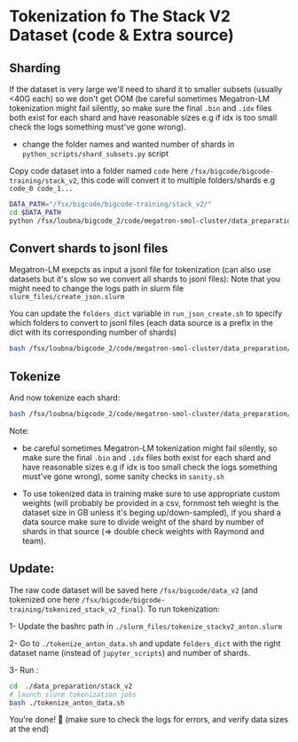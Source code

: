 
# Tokenization fo The Stack V2 Dataset (code & Extra source)

## Sharding
If the dataset is very large we'll need to shard it to smaller subsets (usually <40G each) so we don't get OOM (be careful sometimes Megatron-LM tokenization might fail silently, so make sure the final `.bin` and `.idx` files both exist for each shard and have reasonable sizes e.g if idx is too small check the logs something must've gone wrong).

- change the folder names and wanted number of shards in `python_scripts/shard_subsets.py` script

Copy code dataset into a folder named `code` here `/fsx/bigcode/bigcode-training/stack_v2`, this code will convert it to multiple folders/shards e.g `code_0 code_1...`
```bash
DATA_PATH="/fsx/bigcode/bigcode-training/stack_v2/"
cd $DATA_PATH
python /fsx/loubna/bigcode_2/code/megatron-smol-cluster/data_preparation/stack_v2/python_scripts/shard_subsets.py
```

## Convert shards to jsonl files
Megatron-LM exepcts as input a jsonl file for tokenization (can also use datasets but it's slow so we convert all shards to jsonl files):
Note that you might need to change the logs path in slurm file `slurm_files/create_json.slurm`

You can update the `folders_dict` variable  in `run_json_create.sh` to specify which folders to convert to jsonl files (each data source is a prefix in the dict with its corresponding number of shards)

```bash
bash /fsx/loubna/bigcode_2/code/megatron-smol-cluster/data_preparation/stack_v2/run_json_create.sh
```

## Tokenize
And now tokenize each shard:
```bash
bash /fsx/loubna/bigcode_2/code/megatron-smol-cluster/data_preparation/stack_v2/run_tokenization.sh
```

Note: 
- be careful sometimes Megatron-LM tokenization might fail silently, so make sure the final `.bin` and `.idx` files both exist for each shard and have reasonable sizes e.g if idx is too small check the logs something must've gone wrong), some sanity checks in `sanity.sh`

- To use tokenized data in training make sure to use appropriate custom weights (will probably be provided in a csv, fornmost teh wieght is the dataset size in  GB unless it's beging up/down-sampled), if you shard a data source make sure to divide weight of the shard by number of shards in that source (=> double check weights with Raymond and team).


## Update:
The raw code dataset will be saved here `/fsx/bigcode/data_v2` (and tokenized one here `/fsx/bigcode/bigcode-training/tokenized_stack_v2_final`). To run tokenization:

1- Update the bashrc path in `./slurm_files/tokenize_stackv2_anton.slurm`

2- Go to `./tokenize_anton_data.sh` and update `folders_dict` with the right dataset name (instead of `jupyter_scripts`) and number of shards.

3- Run :
```bash
cd  ./data_preparation/stack_v2
# launch slurm tokenization jobs
bash ./tokenize_anton_data.sh
```

You're done! 🎉 (make sure to check the logs for errors, and verify data sizes at the end)
